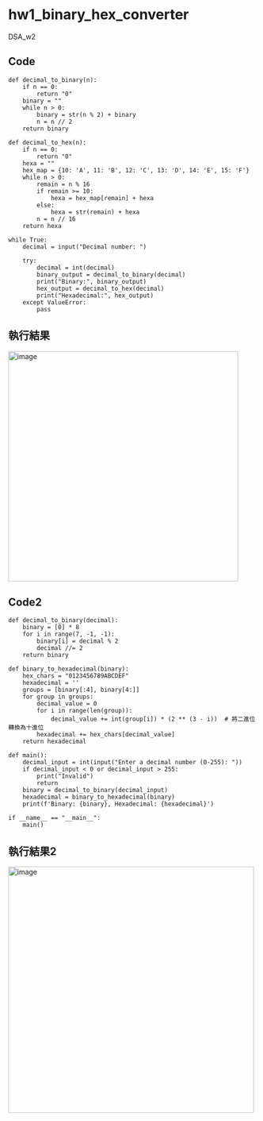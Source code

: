 # hw1_binary_hex_converter
DSA_w2
## Code
```
def decimal_to_binary(n):
    if n == 0:
        return "0"
    binary = "" 
    while n > 0:
        binary = str(n % 2) + binary
        n = n // 2
    return binary

def decimal_to_hex(n):
    if n == 0:
        return "0"
    hexa = "" 
    hex_map = {10: 'A', 11: 'B', 12: 'C', 13: 'D', 14: 'E', 15: 'F'}
    while n > 0:
        remain = n % 16
        if remain >= 10:
            hexa = hex_map[remain] + hexa
        else:
            hexa = str(remain) + hexa
        n = n // 16
    return hexa

while True:
    decimal = input("Decimal number: ")
    
    try:
        decimal = int(decimal)
        binary_output = decimal_to_binary(decimal)
        print("Binary:", binary_output)
        hex_output = decimal_to_hex(decimal)
        print("Hexadecimal:", hex_output)
    except ValueError:
        pass
```
## 執行結果
<img width="464" alt="image" src="https://github.com/weighing-331/hw1_binary_hex_converter/assets/68834074/b8a66139-f963-470e-8183-1e5dff0b025e">



## Code2
```
def decimal_to_binary(decimal):
    binary = [0] * 8
    for i in range(7, -1, -1):
        binary[i] = decimal % 2
        decimal //= 2
    return binary

def binary_to_hexadecimal(binary):
    hex_chars = "0123456789ABCDEF"
    hexadecimal = ''
    groups = [binary[:4], binary[4:]]    
    for group in groups:
        decimal_value = 0
        for i in range(len(group)):
            decimal_value += int(group[i]) * (2 ** (3 - i))  # 將二進位轉換為十進位
        hexadecimal += hex_chars[decimal_value]
    return hexadecimal

def main():
    decimal_input = int(input("Enter a decimal number (0-255): "))
    if decimal_input < 0 or decimal_input > 255:
        print("Invalid")
        return
    binary = decimal_to_binary(decimal_input)
    hexadecimal = binary_to_hexadecimal(binary)
    print(f'Binary: {binary}, Hexadecimal: {hexadecimal}')

if __name__ == "__main__":
    main()
```
## 執行結果2

<img width="496" alt="image" src="https://github.com/weighing-331/hw1_binary_hex_converter/assets/68834074/74b2d579-088a-4939-bbff-ce15387817d8">
